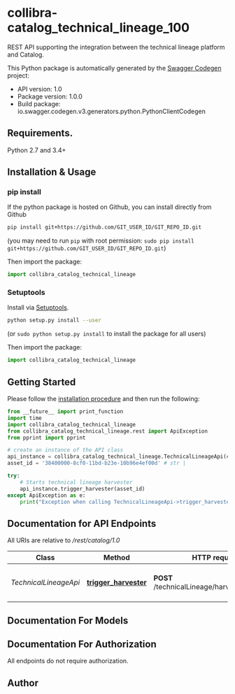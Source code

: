 # collibra-catalog_technical_lineage_100
<p>REST API supporting the integration between the technical lineage platform and Catalog. </p>

This Python package is automatically generated by the [Swagger Codegen](https://github.com/swagger-api/swagger-codegen) project:

- API version: 1.0
- Package version: 1.0.0
- Build package: io.swagger.codegen.v3.generators.python.PythonClientCodegen

## Requirements.

Python 2.7 and 3.4+

## Installation & Usage
### pip install

If the python package is hosted on Github, you can install directly from Github

```sh
pip install git+https://github.com/GIT_USER_ID/GIT_REPO_ID.git
```
(you may need to run `pip` with root permission: `sudo pip install git+https://github.com/GIT_USER_ID/GIT_REPO_ID.git`)

Then import the package:
```python
import collibra_catalog_technical_lineage 
```

### Setuptools

Install via [Setuptools](http://pypi.python.org/pypi/setuptools).

```sh
python setup.py install --user
```
(or `sudo python setup.py install` to install the package for all users)

Then import the package:
```python
import collibra_catalog_technical_lineage
```

## Getting Started

Please follow the [installation procedure](#installation--usage) and then run the following:

```python
from __future__ import print_function
import time
import collibra_catalog_technical_lineage
from collibra_catalog_technical_lineage.rest import ApiException
from pprint import pprint

# create an instance of the API class
api_instance = collibra_catalog_technical_lineage.TechnicalLineageApi(collibra_catalog_technical_lineage.ApiClient(configuration))
asset_id = '38400000-8cf0-11bd-b23e-10b96e4ef00d' # str | 

try:
    # Starts technical lineage harvester
    api_instance.trigger_harvester(asset_id)
except ApiException as e:
    print("Exception when calling TechnicalLineageApi->trigger_harvester: %s\n" % e)
```

## Documentation for API Endpoints

All URIs are relative to */rest/catalog/1.0*

Class | Method | HTTP request | Description
------------ | ------------- | ------------- | -------------
*TechnicalLineageApi* | [**trigger_harvester**](docs/TechnicalLineageApi.md#trigger_harvester) | **POST** /technicalLineage/harvester/{assetId} | Starts technical lineage harvester

## Documentation For Models


## Documentation For Authorization

 All endpoints do not require authorization.


## Author



